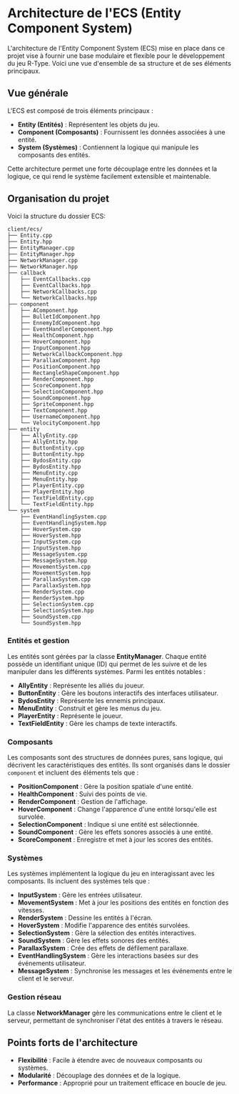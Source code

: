 # Architecture de l'ECS (Entity Component System)

L'architecture de l'Entity Component System (ECS) mise en place dans ce projet vise à fournir une base modulaire et flexible pour le développement du jeu R-Type. Voici une vue d'ensemble de sa structure et de ses éléments principaux.

## Vue générale

L'ECS est composé de trois éléments principaux :

- **Entity (Entités)** : Représentent les objets du jeu.
- **Component (Composants)** : Fournissent les données associées à une entité.
- **System (Systèmes)** : Contiennent la logique qui manipule les composants des entités.

Cette architecture permet une forte découplage entre les données et la logique, ce qui rend le système facilement extensible et maintenable.

## Organisation du projet

Voici la structure du dossier ECS:

```
client/ecs/
├── Entity.cpp
├── Entity.hpp
├── EntityManager.cpp
├── EntityManager.hpp
├── NetworkManager.cpp
├── NetworkManager.hpp
├── callback
│   ├── EventCallbacks.cpp
│   ├── EventCallbacks.hpp
│   ├── NetworkCallbacks.cpp
│   └── NetworkCallbacks.hpp
├── component
│   ├── AComponent.hpp
│   ├── BulletIdComponent.hpp
│   ├── EnnemyIdComponent.hpp
│   ├── EventHandlerComponent.hpp
│   ├── HealthComponent.hpp
│   ├── HoverComponent.hpp
│   ├── InputComponent.hpp
│   ├── NetworkCallbackComponent.hpp
│   ├── ParallaxComponent.hpp
│   ├── PositionComponent.hpp
│   ├── RectangleShapeComponent.hpp
│   ├── RenderComponent.hpp
│   ├── ScoreComponent.hpp
│   ├── SelectionComponent.hpp
│   ├── SoundComponent.hpp
│   ├── SpriteComponent.hpp
│   ├── TextComponent.hpp
│   ├── UsernameComponent.hpp
│   └── VelocityComponent.hpp
├── entity
│   ├── AllyEntity.cpp
│   ├── AllyEntity.hpp
│   ├── ButtonEntity.cpp
│   ├── ButtonEntity.hpp
│   ├── BydosEntity.cpp
│   ├── BydosEntity.hpp
│   ├── MenuEntity.cpp
│   ├── MenuEntity.hpp
│   ├── PlayerEntity.cpp
│   ├── PlayerEntity.hpp
│   ├── TextFieldEntity.cpp
│   └── TextFieldEntity.hpp
└── system
    ├── EventHandlingSystem.cpp
    ├── EventHandlingSystem.hpp
    ├── HoverSystem.cpp
    ├── HoverSystem.hpp
    ├── InputSystem.cpp
    ├── InputSystem.hpp
    ├── MessageSystem.cpp
    ├── MessageSystem.hpp
    ├── MovementSystem.cpp
    ├── MovementSystem.hpp
    ├── ParallaxSystem.cpp
    ├── ParallaxSystem.hpp
    ├── RenderSystem.cpp
    ├── RenderSystem.hpp
    ├── SelectionSystem.cpp
    ├── SelectionSystem.hpp
    ├── SoundSystem.cpp
    └── SoundSystem.hpp
```

### Entités et gestion

Les entités sont gérées par la classe **EntityManager**. Chaque entité possède un identifiant unique (ID) qui permet de les suivre et de les manipuler dans les différents systèmes. Parmi les entités notables :

- **AllyEntity** : Représente les alliés du joueur.
- **ButtonEntity** : Gère les boutons interactifs des interfaces utilisateur.
- **BydosEntity** : Représente les ennemis principaux.
- **MenuEntity** : Construit et gère les menus du jeu.
- **PlayerEntity** : Représente le joueur.
- **TextFieldEntity** : Gère les champs de texte interactifs.

### Composants

Les composants sont des structures de données pures, sans logique, qui décrivent les caractéristiques des entités. Ils sont organisés dans le dossier `component` et incluent des éléments tels que :

- **PositionComponent** : Gère la position spatiale d'une entité.
- **HealthComponent** : Suivi des points de vie.
- **RenderComponent** : Gestion de l'affichage.
- **HoverComponent** : Change l'apparence d'une entité lorsqu'elle est survolée.
- **SelectionComponent** : Indique si une entité est sélectionnée.
- **SoundComponent** : Gère les effets sonores associés à une entité.
- **ScoreComponent** : Enregistre et met à jour les scores des entités.

### Systèmes

Les systèmes implémentent la logique du jeu en interagissant avec les composants. Ils incluent des systèmes tels que :

- **InputSystem** : Gère les entrées utilisateur.
- **MovementSystem** : Met à jour les positions des entités en fonction des vitesses.
- **RenderSystem** : Dessine les entités à l'écran.
- **HoverSystem** : Modifie l'apparence des entités survolées.
- **SelectionSystem** : Gère la sélection des entités interactives.
- **SoundSystem** : Gère les effets sonores des entités.
- **ParallaxSystem** : Crée des effets de défilement parallaxe.
- **EventHandlingSystem** : Gère les interactions basées sur des événements utilisateur.
- **MessageSystem** : Synchronise les messages et les événements entre le client et le serveur.

### Gestion réseau

La classe **NetworkManager** gère les communications entre le client et le serveur, permettant de synchroniser l'état des entités à travers le réseau.

## Points forts de l'architecture

- **Flexibilité** : Facile à étendre avec de nouveaux composants ou systèmes.
- **Modularité** : Découplage des données et de la logique.
- **Performance** : Approprié pour un traitement efficace en boucle de jeu.

